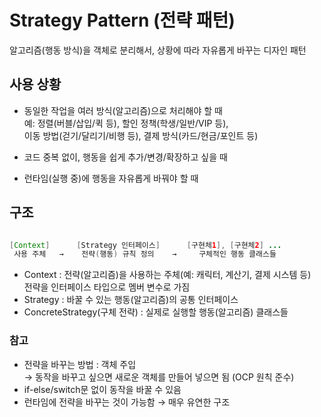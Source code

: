 # Strategy Pattern (전략 패턴)
알고리즘(행동 방식)을 객체로 분리해서, 상황에 따라 자유롭게 바꾸는 디자인 패턴

## 사용 상황
- 동일한 작업을 여러 방식(알고리즘)으로 처리해야 할 때  
  예: 정렬(버블/삽입/퀵 등), 할인 정책(학생/일반/VIP 등),  
이동 방법(걷기/달리기/비행 등), 결제 방식(카드/현금/포인트 등)


- 코드 중복 없이, 행동을 쉽게 추가/변경/확장하고 싶을 때


- 런타임(실행 중)에 행동을 자유롭게 바꿔야 할 때

## 구조
```java

[Context]      [Strategy 인터페이스]      [구현체1], [구현체2] ...
 사용 주체   →    전략(행동) 규칙 정의    →     구체적인 행동 클래스들

```

- Context : 전략(알고리즘)을 사용하는 주체(예: 캐릭터, 계산기, 결제 시스템 등)  
전략을 인터페이스 타입으로 멤버 변수로 가짐
- Strategy : 바꿀 수 있는 행동(알고리즘)의 공통 인터페이스
- ConcreteStrategy(구체 전략) : 실제로 실행할 행동(알고리즘) 클래스들


### 참고
- 전략을 바꾸는 방법 : 객체 주입  
  → 동작을 바꾸고 싶으면 새로운 객체를 만들어 넣으면 됨 (OCP 원칙 준수)  
- if-else/switch문 없이 동작을 바꿀 수 있음 
- 런타임에 전략을 바꾸는 것이 가능함 → 매우 유연한 구조